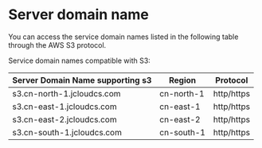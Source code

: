 # Server domain name

You can access the service domain names listed in the following table through the AWS S3 protocol.

Service domain names compatible with S3:

|Server Domain Name supporting s3|Region|Protocol|
|-|-|-|
|s3.cn-north-1.jcloudcs.com|cn-north-1|http/https|
|s3.cn-east-1.jcloudcs.com|cn-east-1|http/https|
|s3.cn-east-2.jcloudcs.com|cn-east-2|http/https|
|s3.cn-south-1.jcloudcs.com|cn-south-1|http/https|
